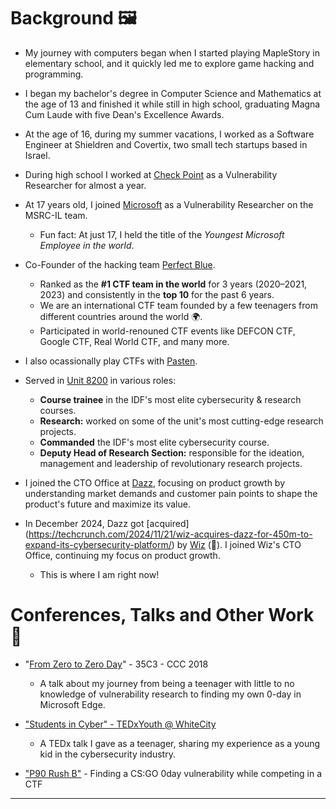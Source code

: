 # Background 🖼️  
  
* My journey with computers began when I started playing MapleStory in elementary school, and it quickly led me to explore game hacking and programming.

* I began my bachelor's degree in Computer Science and Mathematics at the age of 13 and finished it while still in high school, graduating Magna Cum Laude with five Dean's Excellence Awards.

* At the age of 16, during my summer vacations, I worked as a Software Engineer at Shieldren and Covertix, two small tech startups based in Israel.

* During high school I worked at [Check Point](https://www.checkpoint.com/) as a Vulnerability Researcher for almost a year. 
  
* At 17 years old, I joined [Microsoft](https://www.microsoft.com/en-us/msrc) as a Vulnerability Researcher on the MSRC-IL team.
    * Fun fact: At just 17, I held the title of the *Youngest Microsoft Employee in the world*.

* Co-Founder of the hacking team [Perfect Blue](https://perfect.blue/).
  * Ranked as the **#1 CTF team in the world** for 3 years (2020–2021, 2023) and consistently in the **top 10** for the past 6 years.
  * We are an international CTF team founded by a few teenagers from different countries around the world 🌍.
  * Participated in world-renouned CTF events like DEFCON CTF, Google CTF, Real World CTF, and many more.
  
* I also ocassionally play CTFs with [Pasten](https://twitter.com/pastenctf?lang=en).
  
* Served in [Unit 8200](https://en.wikipedia.org/wiki/Unit_8200) in various roles:
  * **Course trainee** in the IDF's most elite cybersecurity & research courses. 
  * **Research:** worked on some of the unit's most cutting-edge research projects.
  * **Commanded** the IDF's most elite cybersecurity course.
  * **Deputy Head of Research Section:** responsible for the ideation, management and leadership of revolutionary research projects.

* I joined the CTO Office at [Dazz](dazz.io), focusing on product growth by understanding market demands and customer pain points to shape the product's future and maximize its value.

* In December 2024, Dazz got [acquired] (https://techcrunch.com/2024/11/21/wiz-acquires-dazz-for-450m-to-expand-its-cybersecurity-platform/) by [Wiz](wiz.io) (🥳). I joined Wiz's CTO Office, continuing my focus on product growth.
    * This is where I am right now!

# Conferences, Talks and Other Work 💬
  
* "[From Zero to Zero Day](https://www.youtube.com/watch?v=xp1YDOtWohw)" - 35C3 - CCC 2018
  * A talk about my journey from being a teenager with little to no knowledge of vulnerability research to finding my own 0-day in Microsoft Edge.

* [&#34;Students in Cyber&#34; - TEDxYouth @ WhiteCity](https://www.youtube.com/watch?v=YcjaMki6K1Y)
  * A TEDx talk I gave as a teenager, sharing my experience as a young kid in the cybersecurity industry.

* ["P90 Rush B"](https://blog.perfect.blue/P90_Rush_B) - Finding a CS:GO 0day vulnerability while competing in a CTF 

----


